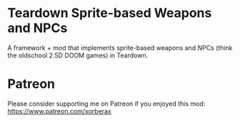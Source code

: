# Teardown Sprite-based Weapons and NPCs
A framework + mod that implements sprite-based weapons and NPCs (think the oldschool 2.5D DOOM games) in Teardown.

# Patreon
Please consider supporting me on Patreon if you enjoyed this mod: https://www.patreon.com/xorberax 
